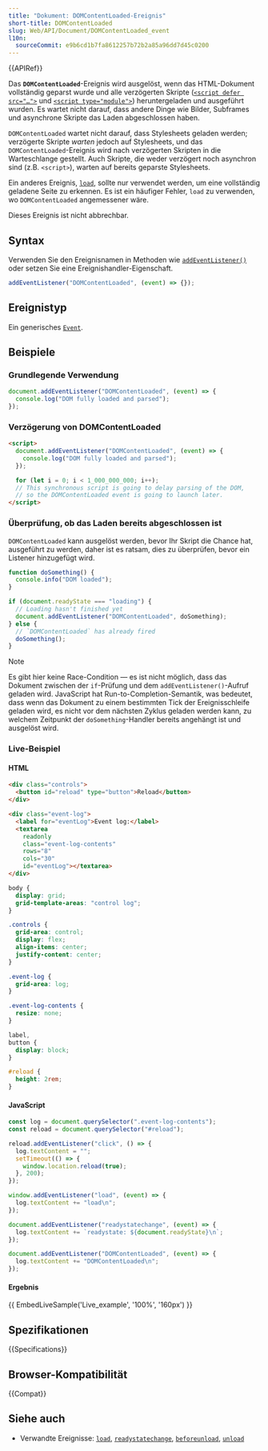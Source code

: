 ```yaml
---
title: "Dokument: DOMContentLoaded-Ereignis"
short-title: DOMContentLoaded
slug: Web/API/Document/DOMContentLoaded_event
l10n:
  sourceCommit: e9b6cd1b7fa8612257b72b2a85a96dd7d45c0200
---
```


{{APIRef}}

Das **`DOMContentLoaded`**-Ereignis wird ausgelöst, wenn das HTML-Dokument vollständig geparst wurde und alle verzögerten Skripte ([`<script defer src="…">`](/de/docs/Web/HTML/Reference/Elements/script#defer) und [`<script type="module">`](/de/docs/Web/HTML/Reference/Elements/script#module)) heruntergeladen und ausgeführt wurden. Es wartet nicht darauf, dass andere Dinge wie Bilder, Subframes und asynchrone Skripte das Laden abgeschlossen haben.

`DOMContentLoaded` wartet nicht darauf, dass Stylesheets geladen werden; verzögerte Skripte _warten_ jedoch auf Stylesheets, und das `DOMContentLoaded`-Ereignis wird nach verzögerten Skripten in die Warteschlange gestellt. Auch Skripte, die weder verzögert noch asynchron sind (z.B. `<script>`), warten auf bereits geparste Stylesheets.

Ein anderes Ereignis, [`load`](/de/docs/Web/API/Window/load_event), sollte nur verwendet werden, um eine vollständig geladene Seite zu erkennen. Es ist ein häufiger Fehler, `load` zu verwenden, wo `DOMContentLoaded` angemessener wäre.

Dieses Ereignis ist nicht abbrechbar.

## Syntax

Verwenden Sie den Ereignisnamen in Methoden wie [`addEventListener()`](/de/docs/Web/API/EventTarget/addEventListener) oder setzen Sie eine Ereignishandler-Eigenschaft.

```js
addEventListener("DOMContentLoaded", (event) => {});
```

## Ereignistyp

Ein generisches [`Event`](/de/docs/Web/API/Event).

## Beispiele

### Grundlegende Verwendung

```js
document.addEventListener("DOMContentLoaded", (event) => {
  console.log("DOM fully loaded and parsed");
});
```

### Verzögerung von DOMContentLoaded

```html
<script>
  document.addEventListener("DOMContentLoaded", (event) => {
    console.log("DOM fully loaded and parsed");
  });

  for (let i = 0; i < 1_000_000_000; i++);
  // This synchronous script is going to delay parsing of the DOM,
  // so the DOMContentLoaded event is going to launch later.
</script>
```

### Überprüfung, ob das Laden bereits abgeschlossen ist

`DOMContentLoaded` kann ausgelöst werden, bevor Ihr Skript die Chance hat, ausgeführt zu werden, daher ist es ratsam, dies zu überprüfen, bevor ein Listener hinzugefügt wird.

```js
function doSomething() {
  console.info("DOM loaded");
}

if (document.readyState === "loading") {
  // Loading hasn't finished yet
  document.addEventListener("DOMContentLoaded", doSomething);
} else {
  // `DOMContentLoaded` has already fired
  doSomething();
}
```

> [!NOTE]
> Es gibt hier keine Race-Condition — es ist nicht möglich, dass das Dokument zwischen der `if`-Prüfung und dem `addEventListener()`-Aufruf geladen wird. JavaScript hat Run-to-Completion-Semantik, was bedeutet, dass wenn das Dokument zu einem bestimmten Tick der Ereignisschleife geladen wird, es nicht vor dem nächsten Zyklus geladen werden kann, zu welchem Zeitpunkt der `doSomething`-Handler bereits angehängt ist und ausgelöst wird.

### Live-Beispiel

#### HTML

```html
<div class="controls">
  <button id="reload" type="button">Reload</button>
</div>

<div class="event-log">
  <label for="eventLog">Event log:</label>
  <textarea
    readonly
    class="event-log-contents"
    rows="8"
    cols="30"
    id="eventLog"></textarea>
</div>
```

```css hidden
body {
  display: grid;
  grid-template-areas: "control log";
}

.controls {
  grid-area: control;
  display: flex;
  align-items: center;
  justify-content: center;
}

.event-log {
  grid-area: log;
}

.event-log-contents {
  resize: none;
}

label,
button {
  display: block;
}

#reload {
  height: 2rem;
}
```

#### JavaScript

```js
const log = document.querySelector(".event-log-contents");
const reload = document.querySelector("#reload");

reload.addEventListener("click", () => {
  log.textContent = "";
  setTimeout(() => {
    window.location.reload(true);
  }, 200);
});

window.addEventListener("load", (event) => {
  log.textContent += "load\n";
});

document.addEventListener("readystatechange", (event) => {
  log.textContent += `readystate: ${document.readyState}\n`;
});

document.addEventListener("DOMContentLoaded", (event) => {
  log.textContent += "DOMContentLoaded\n";
});
```

#### Ergebnis

{{ EmbedLiveSample('Live_example', '100%', '160px') }}

## Spezifikationen

{{Specifications}}

## Browser-Kompatibilität

{{Compat}}

## Siehe auch

- Verwandte Ereignisse: [`load`](/de/docs/Web/API/Window/load_event), [`readystatechange`](/de/docs/Web/API/Document/readystatechange_event), [`beforeunload`](/de/docs/Web/API/Window/beforeunload_event), [`unload`](/de/docs/Web/API/Window/unload_event)
